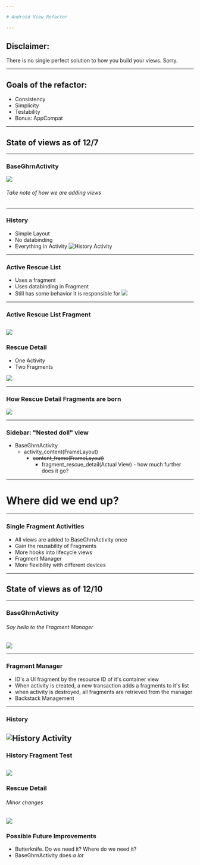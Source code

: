 ```yaml
---

# Android View Refactor

---
```


## Disclaimer: 

There is no single perfect solution to how you build your views. Sorry.

---

## Goals of the refactor:

* Consistency
* Simplicity
* Testability
* Bonus: AppCompat

---
## State of views as of 12/7

---
### BaseGhrnActivity
![](./screenshots/baseGhrn/baseGhrnBefore.png)
###### Take note of how we are adding views

---
### History
* Simple Layout
* No databinding
* Everything in Activity
![History Activity](./screenshots/history/historyActivityBefore.png)
---
### Active Rescue List
* Uses a fragment
* Uses databinding in Fragment
* Still has some behavior it is responsible for
![](./screenshots/activeRescue/activeRescueActivityBefore.png)

---
### Active Rescue List Fragment
 ![](./screenshots/activeRescue/activeRescueFragment.png)
---

### Rescue Detail
* One Activity 
* Two Fragments

![](./screenshots/rescueDetail/rescueDetailActivity.png)

---
### How Rescue Detail Fragments are born
![](./screenshots/rescueDetail/replaceContent.png)

---
### Sidebar: "Nested doll" view
- BaseGhrnActivity
  - activity_content(FrameLayout) 
    - ~~content_frame(FrameLayout)~~
      - fragment_rescue_detail(Actual View) - how much further does it go?
---
# Where did we end up?
---

### Single Fragment Activities
  * All views are added to BaseGhrnActivity once
  * Gain the reusability of Fragments
  * More hooks into lifecycle views
  * Fragment Manager
  * More flexibility with different devices

---
## State of views as of 12/10
---
### BaseGhrnActivity
###### Say hello to the Fragment Manager
![](./screenshots/baseGhrn/baseGhrnAfter.png)

---
### Fragment Manager
* ID's a UI fragment by the resource ID of it's container view
* When activity is created, a new transaction adds a fragments to it's list
* when activity is destroyed, all fragments are retrieved from the manager
* Backstack Management

---
### History
![History Activity](./screenshots/history/historyActivityAfter.png)
---

### History Fragment Test
![](./screenshots/history/historyFragmentTest.png)
---

### Rescue Detail
###### Minor changes
![](./screenshots/rescueDetail/rescueDetailActivityAfter.png)
---

### Possible Future Improvements
* Butterknife. Do we need it? Where do we need it?
* BaseGhrnActivity does *a lot*
